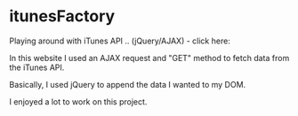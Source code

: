 # itunesFactory
Playing around with iTunes API .. (jQuery/AJAX) - click here: 

In this website I used an AJAX request and "GET" method to fetch data from the iTunes API.

Basically, I used jQuery to append the data I wanted to my DOM.

I enjoyed a lot to work on this project.
